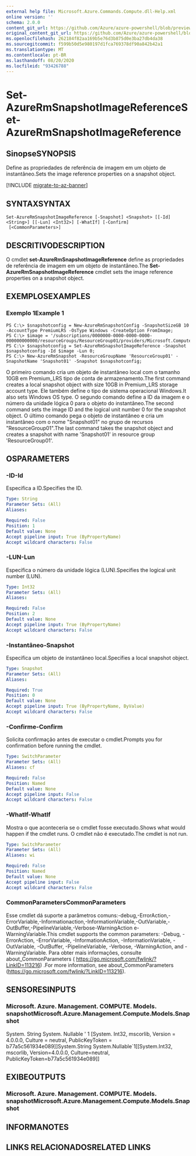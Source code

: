 ```yaml
---
external help file: Microsoft.Azure.Commands.Compute.dll-Help.xml
online version: ''
schema: 2.0.0
content_git_url: https://github.com/Azure/azure-powershell/blob/preview/src/ResourceManager/Compute/Stack/Commands.Compute/help/Set-AzureRmSnapshotImageReference.md
original_content_git_url: https://github.com/Azure/azure-powershell/blob/preview/src/ResourceManager/Compute/Stack/Commands.Compute/help/Set-AzureRmSnapshotImageReference.md
ms.openlocfilehash: 262184f82aa169b5e76d3b875d0e3ba27db4da38
ms.sourcegitcommit: f599b50d5e980197d1fca769378df90a842b42a1
ms.translationtype: MT
ms.contentlocale: pt-BR
ms.lasthandoff: 08/20/2020
ms.locfileid: "93426788"
---
```

# <span data-ttu-id="4b6ef-101">Set-AzureRmSnapshotImageReference</span><span class="sxs-lookup"><span data-stu-id="4b6ef-101">Set-AzureRmSnapshotImageReference</span></span>

## <span data-ttu-id="4b6ef-102">Sinopse</span><span class="sxs-lookup"><span data-stu-id="4b6ef-102">SYNOPSIS</span></span>
<span data-ttu-id="4b6ef-103">Define as propriedades de referência de imagem em um objeto de instantâneo.</span><span class="sxs-lookup"><span data-stu-id="4b6ef-103">Sets the image reference properties on a snapshot object.</span></span>

[!INCLUDE [migrate-to-az-banner](../../includes/migrate-to-az-banner.md)]

## <span data-ttu-id="4b6ef-104">SYNTAX</span><span class="sxs-lookup"><span data-stu-id="4b6ef-104">SYNTAX</span></span>

```
Set-AzureRmSnapshotImageReference [-Snapshot] <Snapshot> [[-Id] <String>] [[-Lun] <Int32>] [-WhatIf] [-Confirm]
 [<CommonParameters>]
```

## <span data-ttu-id="4b6ef-105">DESCRITIVO</span><span class="sxs-lookup"><span data-stu-id="4b6ef-105">DESCRIPTION</span></span>
<span data-ttu-id="4b6ef-106">O cmdlet **set-AzureRmSnapshotImageReference** define as propriedades de referência de imagem em um objeto de instantâneo.</span><span class="sxs-lookup"><span data-stu-id="4b6ef-106">The **Set-AzureRmSnapshotImageReference** cmdlet sets the image reference properties on a snapshot object.</span></span>

## <span data-ttu-id="4b6ef-107">EXEMPLOS</span><span class="sxs-lookup"><span data-stu-id="4b6ef-107">EXAMPLES</span></span>

### <span data-ttu-id="4b6ef-108">Exemplo 1</span><span class="sxs-lookup"><span data-stu-id="4b6ef-108">Example 1</span></span>
```
PS C:\> $snapshotconfig = New-AzureRmSnapshotConfig -SnapshotSizeGB 10 -AccountType PremiumLRS -OsType Windows -CreateOption FromImage;
PS C:\> $image = '/subscriptions/0000000-0000-0000-0000-000000000000/resourceGroups/ResourceGroup01/providers/Microsoft.Compute/images/TestImage123';        
PS C:\> $snapshotconfig = Set-AzureRmSnapshotImageReference -Snapshot $snapshotconfig -Id $image -Lun 0;
PS C:\> New-AzureRmSnapshot -ResourceGroupName 'ResourceGroup01' -SnapshotName 'Snapshot01' -Snapshot $snapshotconfig;
```

<span data-ttu-id="4b6ef-109">O primeiro comando cria um objeto de instantâneo local com o tamanho 10GB em Premium_LRS tipo de conta de armazenamento.</span><span class="sxs-lookup"><span data-stu-id="4b6ef-109">The first command creates a local snapshot object with size 10GB in Premium_LRS storage account type.</span></span>  <span data-ttu-id="4b6ef-110">Ele também define o tipo de sistema operacional Windows.</span><span class="sxs-lookup"><span data-stu-id="4b6ef-110">It also sets Windows OS type.</span></span>
<span data-ttu-id="4b6ef-111">O segundo comando define a ID da imagem e o número da unidade lógica 0 para o objeto do instantâneo.</span><span class="sxs-lookup"><span data-stu-id="4b6ef-111">The second command sets the image ID and the logical unit number 0 for the snapshot object.</span></span>
<span data-ttu-id="4b6ef-112">O último comando pega o objeto de instantâneo e cria um instantâneo com o nome "Snapshot01" no grupo de recursos "ResourceGroup01".</span><span class="sxs-lookup"><span data-stu-id="4b6ef-112">The last command takes the snapshot object and creates a snapshot with name 'Snapshot01' in resource group 'ResourceGroup01'.</span></span>

## <span data-ttu-id="4b6ef-113">OS</span><span class="sxs-lookup"><span data-stu-id="4b6ef-113">PARAMETERS</span></span>

### <span data-ttu-id="4b6ef-114">-ID</span><span class="sxs-lookup"><span data-stu-id="4b6ef-114">-Id</span></span>
<span data-ttu-id="4b6ef-115">Especifica a ID.</span><span class="sxs-lookup"><span data-stu-id="4b6ef-115">Specifies the ID.</span></span>

```yaml
Type: String
Parameter Sets: (All)
Aliases: 

Required: False
Position: 1
Default value: None
Accept pipeline input: True (ByPropertyName)
Accept wildcard characters: False
```

### <span data-ttu-id="4b6ef-116">-LUN</span><span class="sxs-lookup"><span data-stu-id="4b6ef-116">-Lun</span></span>
<span data-ttu-id="4b6ef-117">Especifica o número da unidade lógica (LUN).</span><span class="sxs-lookup"><span data-stu-id="4b6ef-117">Specifies the logical unit number (LUN).</span></span>

```yaml
Type: Int32
Parameter Sets: (All)
Aliases: 

Required: False
Position: 2
Default value: None
Accept pipeline input: True (ByPropertyName)
Accept wildcard characters: False
```

### <span data-ttu-id="4b6ef-118">-Instantâneo</span><span class="sxs-lookup"><span data-stu-id="4b6ef-118">-Snapshot</span></span>
<span data-ttu-id="4b6ef-119">Especifica um objeto de instantâneo local.</span><span class="sxs-lookup"><span data-stu-id="4b6ef-119">Specifies a local snapshot object.</span></span>

```yaml
Type: Snapshot
Parameter Sets: (All)
Aliases: 

Required: True
Position: 0
Default value: None
Accept pipeline input: True (ByPropertyName, ByValue)
Accept wildcard characters: False
```

### <span data-ttu-id="4b6ef-120">-Confirme</span><span class="sxs-lookup"><span data-stu-id="4b6ef-120">-Confirm</span></span>
<span data-ttu-id="4b6ef-121">Solicita confirmação antes de executar o cmdlet.</span><span class="sxs-lookup"><span data-stu-id="4b6ef-121">Prompts you for confirmation before running the cmdlet.</span></span>

```yaml
Type: SwitchParameter
Parameter Sets: (All)
Aliases: cf

Required: False
Position: Named
Default value: None
Accept pipeline input: False
Accept wildcard characters: False
```

### <span data-ttu-id="4b6ef-122">-WhatIf</span><span class="sxs-lookup"><span data-stu-id="4b6ef-122">-WhatIf</span></span>
<span data-ttu-id="4b6ef-123">Mostra o que aconteceria se o cmdlet fosse executado.</span><span class="sxs-lookup"><span data-stu-id="4b6ef-123">Shows what would happen if the cmdlet runs.</span></span> <span data-ttu-id="4b6ef-124">O cmdlet não é executado.</span><span class="sxs-lookup"><span data-stu-id="4b6ef-124">The cmdlet is not run.</span></span>

```yaml
Type: SwitchParameter
Parameter Sets: (All)
Aliases: wi

Required: False
Position: Named
Default value: None
Accept pipeline input: False
Accept wildcard characters: False
```

### <span data-ttu-id="4b6ef-125">CommonParameters</span><span class="sxs-lookup"><span data-stu-id="4b6ef-125">CommonParameters</span></span>
<span data-ttu-id="4b6ef-126">Esse cmdlet dá suporte a parâmetros comuns:-debug,-ErrorAction,-ErrorVariable,-Informationaction,-InformationVariable,-OutVariable,-OutBuffer,-PipelineVariable,-Verbose-WarningAction e-WarningVariable.</span><span class="sxs-lookup"><span data-stu-id="4b6ef-126">This cmdlet supports the common parameters: -Debug, -ErrorAction, -ErrorVariable, -InformationAction, -InformationVariable, -OutVariable, -OutBuffer, -PipelineVariable, -Verbose, -WarningAction, and -WarningVariable.</span></span> <span data-ttu-id="4b6ef-127">Para obter mais informações, consulte about_CommonParameters ( https://go.microsoft.com/fwlink/?LinkID=113216) .</span><span class="sxs-lookup"><span data-stu-id="4b6ef-127">For more information, see about_CommonParameters (https://go.microsoft.com/fwlink/?LinkID=113216).</span></span>

## <span data-ttu-id="4b6ef-128">SENSORES</span><span class="sxs-lookup"><span data-stu-id="4b6ef-128">INPUTS</span></span>

### <span data-ttu-id="4b6ef-129">Microsoft. Azure. Management. COMPUTE. Models. snapshot</span><span class="sxs-lookup"><span data-stu-id="4b6ef-129">Microsoft.Azure.Management.Compute.Models.Snapshot</span></span>
<span data-ttu-id="4b6ef-130">System. String System. Nullable ' 1 [System. Int32, mscorlib, Version = 4.0.0.0, Culture = neutral, PublicKeyToken = b77a5c561934e089]]</span><span class="sxs-lookup"><span data-stu-id="4b6ef-130">System.String System.Nullable\`1[[System.Int32, mscorlib, Version=4.0.0.0, Culture=neutral, PublicKeyToken=b77a5c561934e089]]</span></span>

## <span data-ttu-id="4b6ef-131">EXIBE</span><span class="sxs-lookup"><span data-stu-id="4b6ef-131">OUTPUTS</span></span>

### <span data-ttu-id="4b6ef-132">Microsoft. Azure. Management. COMPUTE. Models. snapshot</span><span class="sxs-lookup"><span data-stu-id="4b6ef-132">Microsoft.Azure.Management.Compute.Models.Snapshot</span></span>

## <span data-ttu-id="4b6ef-133">INFORMA</span><span class="sxs-lookup"><span data-stu-id="4b6ef-133">NOTES</span></span>

## <span data-ttu-id="4b6ef-134">LINKS RELACIONADOS</span><span class="sxs-lookup"><span data-stu-id="4b6ef-134">RELATED LINKS</span></span>

